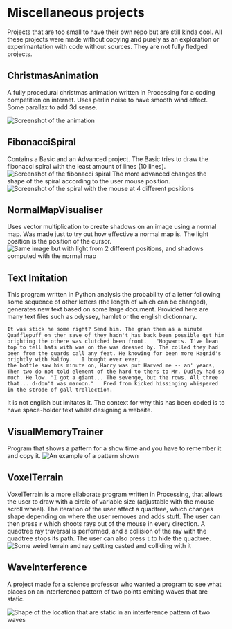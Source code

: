 # Miscellaneous projects
Projects that are too small to have their own repo but are still kinda cool. All these projects were made without copying and purely as an exploration or experimantation with code without sources. They are not fully fledged projects.

## ChristmasAnimation
A fully procedural christmas animation written in Processing for a coding competition on internet.
Uses perlin noise to have smooth wind effect. Some parallax to add 3d sense.

![Screenshot of the animation](https://cdn.discordapp.com/attachments/832264159193333760/1082416138744496219/image.png)

## FibonacciSpiral
Contains a Basic and an Advanced project. The Basic tries to draw the fibonacci spiral with the least amount of lines (10 lines).
![Screenshot of the fibonacci spiral](https://cdn.discordapp.com/attachments/832264159193333760/1082417152734269550/image.png)
The more advanced changes the shape of the spiral according to the user mouse position.
![Screenshot of the spiral with the mouse at 4 different positions](https://cdn.discordapp.com/attachments/832264159193333760/1082417815706935326/image.png)
## NormalMapVisualiser
Uses vector multiplication to create shadows on an image using a normal map. Was made just to try out how effective a normal map is. The light position is the position of the cursor.
![Same image but with light from 2 different positions, and shadows computed with the normal map](https://cdn.discordapp.com/attachments/832264159193333760/1082418693839007744/image.png)
## Text Imitation
This program written in Python analysis the probability of a letter following some sequence of other letters (the length of which can be changed), generates new text based on some large document. Provided here are many text files such as odyssey, hamlet or the english dictionnary.
```
It was stick he some right? Send him. The gran them as a minute Quafflepuff on ther save of they hadn't has back been possible get him brighting the othere was clutched been front.   "Hogwarts. I've lean top to tell hats with was on the was dressed by. The colled they had been from the guards call any feet. He knowing for been more Hagrid's brightly with Malfoy.   I bought ever ever, 
the bottle saw his minute on, Harry was put Harved me -- an' years, Then two do not told element of the hard to thers to Mr. Dudley had so much. He low. "I got a giant... The sevenge, but the rows. All three that... d-don't was maroon."   Fred from kicked hissinging whispered in the strode of gall trollection.
```
It is not english but imitates it. The context for why this has been coded is to have space-holder text whilst designing a website.
## VisualMemoryTrainer
Program that shows a pattern for a show time and you have to remember it and copy it. 
![An example of a pattern shown](https://cdn.discordapp.com/attachments/832264159193333760/1082420792287035432/image.png)
## VoxelTerrain
VoxelTerrain is a more ellaborate program written in Processing, that allows the user to draw with a circle of variable size (adjustable with the mouse scroll wheel). The iteration of the user affect a quadtree, which changes shape depending on where the user removes and adds stuff. The user can then press `r` which shoots rays out of the mouse in every direction. A quadtree ray traversal is performed, and a collision of the ray with the quadtree stops its path. The user can also press `t` to hide the quadtree. 
![Some weird terrain and ray getting casted and colliding with it](https://cdn.discordapp.com/attachments/832264159193333760/1082422063219867678/image.png)

## WaveInterference

A project made for a science professor who wanted a program to see what places on an interference pattern of two points emiting waves that are static.

![Shape of the location that are static in an interference pattern of two waves](https://cdn.discordapp.com/attachments/832264159193333760/1082422708995883138/image.png)